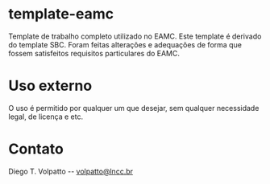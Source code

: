 # template-eamc
Template de trabalho completo utilizado no EAMC. Este template é derivado do template SBC.
Foram feitas alterações e adequações de forma que fossem satisfeitos requisitos particulares do EAMC.

# Uso externo
O uso é permitido por qualquer um que desejar, sem qualquer necessidade legal, de licença e etc.

# Contato
Diego T. Volpatto -- volpatto@lncc.br
